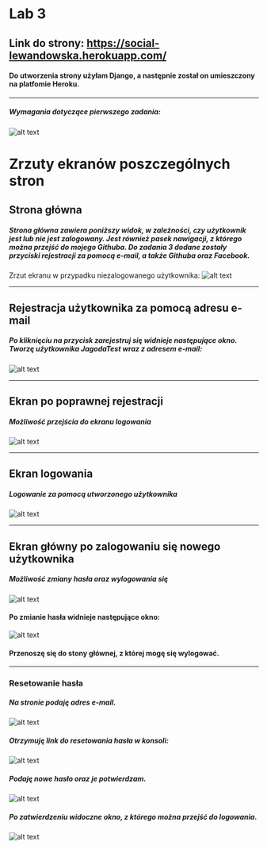 # Lab 3

## Link do strony: https://social-lewandowska.herokuapp.com/ 
#### Do utworzenia strony użyłam Django, a następnie został on umieszczony na platfomie Heroku. 


---
####
##### Wymagania dotyczące pierwszego zadania:
####

![alt text](https://i.imgur.com/WAgSdJb.png)

# Zrzuty ekranów poszczególnych stron

## Strona główna
##### Strona główna zawiera poniższy widok, w zależności, czy użytkownik jest lub nie jest zalogowany. Jest również pasek nawigacji, z którego można przejść do mojego Githuba. Do zadania 3 dodane zostały przyciski rejestracji za pomocą e-mail, a także Githuba oraz Facebook.
####

Zrzut ekranu w przypadku niezalogowanego użytkownika:
![alt text](https://i.imgur.com/5kNSvBh.png)  



---
## Rejestracja użytkownika za pomocą adresu e-mail
##### Po kliknięciu na przycisk zarejestruj się widnieje następujące okno. Tworzę użytkownika **JagodaTest wraz z adresem e-mail**:
####

![alt text](https://i.imgur.com/gDeckDs.png)  


---
## Ekran po poprawnej rejestracji
##### Możliwość przejścia do ekranu logowania
####

![alt text](https://i.imgur.com/1c5DzDT.png)  



---
## Ekran logowania
##### Logowanie za pomocą utworzonego użytkownika

![alt text](https://i.imgur.com/0qBexoO.png)


---
## Ekran główny po zalogowaniu się nowego użytkownika
##### Możliwość zmiany hasła oraz wylogowania się

![alt text](https://i.imgur.com/tHFFeGX.png)  

#### Po zmianie hasła widnieje następujące okno:

![alt text](https://i.imgur.com/chv3suk.png)

#### Przenoszę się do stony głównej, z której mogę się wylogować.

---
### Resetowanie hasła
##### Na stronie podaję adres e-mail.

![alt text](https://i.imgur.com/Vt4jBst.png)  

##### Otrzymuję link do resetowania hasła w konsoli:

![alt text](https://i.imgur.com/JxCuRv5.png)  

##### Podaję nowe hasło oraz je potwierdzam.

![alt text](https://i.imgur.com/QGG02L9.png)  

##### Po zatwierdzeniu widoczne okno, z którego można przejść do logowania.

![alt text](https://i.imgur.com/BY7Z7E3.png)